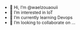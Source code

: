 - 👋 Hi, I’m @waelzouaouii
- 👀 I’m interested in IoT
- 🌱 I’m currently learning Devops
- 💞️ I’m looking to collaborate on ...


<!---
waelzouaouii/waelzouaouii is a ✨ special ✨ repository because its `README.md` (this file) appears on your GitHub profile.
You can click the Preview link to take a look at your changes.
--->
